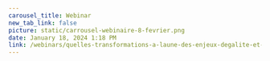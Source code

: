 ```yaml
---
carousel_title: Webinar
new_tab_link: false
picture: static/carrousel-webinaire-8-fevrier.png
date: January 18, 2024 1:18 PM
link: /webinars/quelles-transformations-a-laune-des-enjeux-degalite-et-de-genre
---
```

